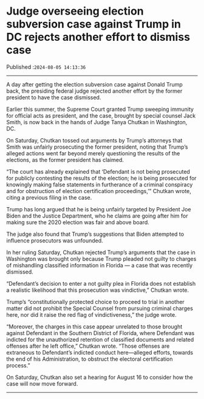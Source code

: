 # Judge overseeing election subversion case against Trump in DC rejects another effort to dismiss case

Published :`2024-08-05 14:13:36`

---

A day after getting the election subversion case against Donald Trump back, the presiding federal judge rejected another effort by the former president to have the case dismissed.

Earlier this summer, the Supreme Court granted Trump sweeping immunity for official acts as president, and the case, brought by special counsel Jack Smith, is now back in the hands of Judge Tanya Chutkan in Washington, DC.

On Saturday, Chutkan tossed out arguments by Trump’s attorneys that Smith was unfairly prosecuting the former president, noting that Trump’s alleged actions went far beyond merely questioning the results of the elections, as the former president has claimed.

“The court has already explained that ‘Defendant is not being prosecuted for publicly contesting the results of the election; he is being prosecuted for knowingly making false statements in furtherance of a criminal conspiracy and for obstruction of election certification proceedings,’” Chutkan wrote, citing a previous filing in the case.

Trump has long argued that he is being unfairly targeted by President Joe Biden and the Justice Department, who he claims are going after him for making sure the 2020 election was fair and above board.

The judge also found that Trump’s suggestions that Biden attempted to influence prosecutors was unfounded.

In her ruling Saturday, Chutkan rejected Trump’s arguments that the case in Washington was brought only because Trump pleaded not guilty to charges of mishandling classified information in Florida — a case that was recently dismissed.

“Defendant’s decision to enter a not guilty plea in Florida does not establish a realistic likelihood that this prosecution was vindictive,” Chutkan wrote.

Trump’s “constitutionally protected choice to proceed to trial in another matter did not prohibit the Special Counsel from pursuing criminal charges here, nor did it raise the red flag of vindictiveness,” the judge wrote.

“Moreover, the charges in this case appear unrelated to those brought against Defendant in the Southern District of Florida, where Defendant was indicted for the unauthorized retention of classified documents and related offenses after he left office,” Chutkan wrote. “Those offenses are extraneous to Defendant’s indicted conduct here—alleged efforts, towards the end of his Administration, to obstruct the electoral certification process.”

On Saturday, Chutkan also set a hearing for August 16 to consider how the case will now move forward.

---

